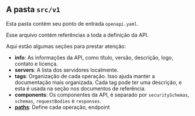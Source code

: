 ## A pasta `src/v1`

Esta pasta contém seu ponto de entrada `openapi.yaml`.

Esse arquivo contém referências a toda a definição da API.

Aqui estão algumas seções para prestar atenção:

- **info**: As informações da API, como título, versão, descrição, logo, contato e licença.
- **servers**: A lista dos servidores localmente.
- **tags**: Organização de cada operação. Isso ajuda manter a documentação mais organizada. Cada tag pode ter uma descrição, e esta é usada na seção nos documentos de referência.
- **components**: Os componentes da API, é separado por `securitySchemas`, `schemas`, `requestBodies` e `responses`.
- [**paths**](paths/README.md): Define cada operação, endpoint


